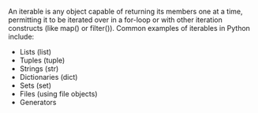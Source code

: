 An iterable is any object capable of returning its members one at a time, permitting it to be iterated over in a for-loop or with other iteration constructs (like map() or filter()).
Common examples of iterables in Python include:
- Lists (list)
- Tuples (tuple)
- Strings (str)
- Dictionaries (dict)
- Sets (set)
- Files (using file objects)
- Generators